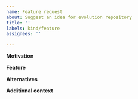 ```yaml
---
name: Feature request
about: Suggest an idea for evolution repository
title: ''
labels: kind/feature
assignees: ''

---
```


**Motivation**

<!--
Is your feature request related to a problem?
Please describe what the problem is clearly and concisely.
Eg., I'm always frustrated when ...
-->

**Feature**

<!--
Describe the solution you would like.
A clear and concise description of what you want to happen.
-->

**Alternatives**

<!--
Describe alternatives you have considered, if any.
A clear and concise description of any alternative solutions or features you have considered.
-->

**Additional context**

<!-- Add any other context or screenshots about the feature request here. -->
